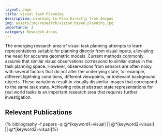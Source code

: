 ```yaml
---
layout: page
title: Visual Task Planning
description: Learning to Plan Directly from Images 
img: assets/img/research/vision_based_planning.jpg
importance: 3
category: Research Areas
---
```


The emerging research area of visual task planning attempts to learn representations suitable for planning directly from visual inputs, alleviating the need for accurate geometric models. Current methods commonly assume that similar visual observations correspond to similar states in the task planning space. However, observations from sensors are often noisy
with several factors that do not alter the underlying state, for example, different lightning conditions, different viewpoints, or irrelevant background objects. These variations result in visually dissimilar images that correspond to the same task state. Achieving robust abstract state representations for real world tasks is an important research area that requires further investigation.


<div class="publications">
<left> <h2><span style="color: var(--global-theme-color)"> Relevant Publications </span></h2> </left>
{% bibliography -f papers -q @*[keyword1=visual] || @*[keyword2=visual] || @*[keyword3=visual]%}
</div>